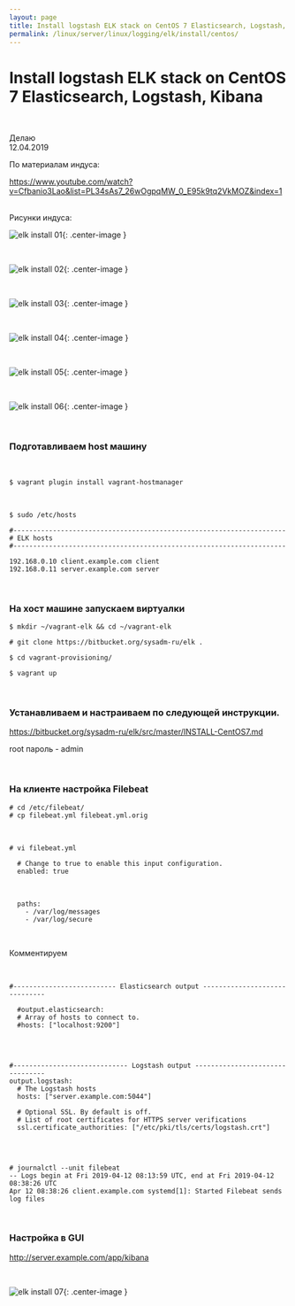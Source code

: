 ```yaml
---
layout: page
title: Install logstash ELK stack on CentOS 7 Elasticsearch, Logstash, Kibana
permalink: /linux/server/linux/logging/elk/install/centos/
---
```


# Install logstash ELK stack on CentOS 7 Elasticsearch, Logstash, Kibana

<br/>

Делаю  
12.04.2019

По материалам индуса:

https://www.youtube.com/watch?v=Cfbanio3Lao&list=PL34sAs7_26wOgpqMW_0_E95k9tq2VkMOZ&index=1

<br/>
Рисунки индуса:
<br/>

![elk install 01](/img/server/linux/logging/elk/intall/elk-install-01.png 'elk install 01'){: .center-image }

<br/>

![elk install 02](/img/server/linux/logging/elk/intall/elk-install-02.png 'elk install 02'){: .center-image }

<br/>

![elk install 03](/img/server/linux/logging/elk/intall/elk-install-03.png 'elk install 03'){: .center-image }

<br/>

![elk install 04](/img/server/linux/logging/elk/intall/elk-install-04.png 'elk install 04'){: .center-image }

<br/>

![elk install 05](/img/server/linux/logging/elk/intall/elk-install-05.png 'elk install 05'){: .center-image }

<br/>

![elk install 06](/img/server/linux/logging/elk/intall/elk-install-06.png 'elk install 06'){: .center-image }

<br/>

### Подготавливаем host машину

<br/>

    $ vagrant plugin install vagrant-hostmanager

<br/>

    $ sudo /etc/hosts

```
#---------------------------------------------------------------------
# ELK hosts
#---------------------------------------------------------------------

192.168.0.10 client.example.com client
192.168.0.11 server.example.com server
```

<br/>

### На хост машине запускаем виртуалки

    $ mkdir ~/vagrant-elk && cd ~/vagrant-elk

    # git clone https://bitbucket.org/sysadm-ru/elk .

    $ cd vagrant-provisioning/

    $ vagrant up

<br/>

### Устанавливаем и настраиваем по следующей инструкции.

https://bitbucket.org/sysadm-ru/elk/src/master/INSTALL-CentOS7.md

root пароль - admin

<br/>

### На клиенте настройка Filebeat

    # cd /etc/filebeat/
    # cp filebeat.yml filebeat.yml.orig

<br/>

    # vi filebeat.yml

```
  # Change to true to enable this input configuration.
  enabled: true

```

<br/>

```
  paths:
    - /var/log/messages
    - /var/log/secure

```

<br/>

Комментируем

<br/>

```
#-------------------------- Elasticsearch output ------------------------------

  #output.elasticsearch:
  # Array of hosts to connect to.
  #hosts: ["localhost:9200"]

```

<br/>

```

#----------------------------- Logstash output --------------------------------
output.logstash:
  # The Logstash hosts
  hosts: ["server.example.com:5044"]

  # Optional SSL. By default is off.
  # List of root certificates for HTTPS server verifications
  ssl.certificate_authorities: ["/etc/pki/tls/certs/logstash.crt"]


```

<br/>

    # journalctl --unit filebeat
    -- Logs begin at Fri 2019-04-12 08:13:59 UTC, end at Fri 2019-04-12 08:38:26 UTC
    Apr 12 08:38:26 client.example.com systemd[1]: Started Filebeat sends log files

<br/>

### Настройка в GUI

http://server.example.com/app/kibana

<br/>

![elk install 07](/img/server/linux/logging/elk/intall/elk-install-07.png 'elk install 07'){: .center-image }
